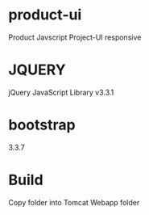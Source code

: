 # product-ui
Product Javscript Project-UI responsive

# JQUERY
jQuery JavaScript Library v3.3.1

# bootstrap
3.3.7

# Build
Copy folder into Tomcat Webapp folder